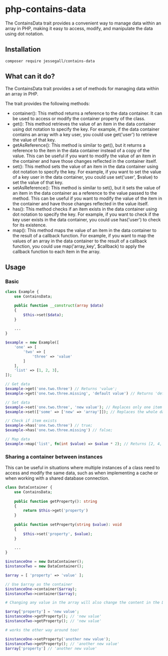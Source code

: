 # php-contains-data

The ContainsData trait provides a convenient way to manage data within an array in PHP, making it easy to access, modify, and manipulate the data using dot notation.

## Installation

```
composer require jessegall/contains-data
```

## What can it do?

The ContainsData trait provides a set of methods for managing data within an array in PHP.

The trait provides the following methods:

- container(): This method returns a reference to the data container. It can be used to access or modify the container property of the class.
- get(): This method retrieves the value of an item in the data container using dot notation to specify the key. For example, if the data container contains an array with a key user, you could use get('user') to retrieve the value of that key.
- getAsReference(): This method is similar to get(), but it returns a reference to the item in the data container instead of a copy of the value. This can be useful if you want to modify the value of an item in the container and have those changes reflected in the container itself.
- set(): This method sets the value of an item in the data container using dot notation to specify the key. For example, if you want to set the value of a key user in the data container, you could use set('user', $value) to set the value of that key.
- setAsReference(): This method is similar to set(), but it sets the value of an item in the data container as a reference to the value passed to the method. This can be useful if you want to modify the value of the item in the container and have those changes reflected in the value itself.
- has(): This method checks if an item exists in the data container using dot notation to specify the key. For example, if you want to check if the key user exists in the data container, you could use has('user') to check for its existence.
- map(): This method maps the value of an item in the data container to the result of a callback function. For example, if you want to map the values of an array in the data container to the result of a callback function, you could use map('array_key', $callback) to apply the callback function to each item in the array.



## Usage

### Basic

```php
class Example {
    use ContainsData;

    public function __construct(array $data)
    {
        $this->set($data);
    }
    
    ...
}

$example = new Example([
    'one' => [
        'two' => [
            'three' => 'value'
        ]
    ],
    'list' => [1, 2, 3],
]);

// Get data
$example->get('one.two.three') // Returns 'value'; 
$example->get('one.two.three.missing', 'default value') // Returns 'default value';

// Set data
$example->set('one.two.three', 'new value'); // Replaces only one item
$example->set(['some' => ['new' => 'array']]); // Replaces the whole data container

// Check if item exists
$example->has('one.two.three') // true;
$example->has('one.two.three.missing') // false;

// Map data
$example->map('list', fn(int $value) => $value * 2); // Returns [2, 4, 6]
```

### Sharing a container between instances

This can be useful in situations where multiple instances of a class need to access and modify the same data, such as when implementing a cache or when working with a shared database connection. 


```php
class DataContainer {
    use ContainsData;
    
    public function getProperty(): string 
    {
        return $this->get('property')
    }
    
    public function setProperty(string $value): void
    {
        $this->set('property', $value);
    }
    
    ...
}

$instanceOne = new DataContainer();
$instanceTwo = new DataContainer();

$array = [ 'property' => 'value' ];

// Use $array as the container
$instanceOne->container($array);  
$instanceTwo->container($array); 

# Changing any value in the array will also change the content in the DataContainer instances

$array['property'] = 'new value'; 
$instanceOne->getProperty(); // 'new value'
$instanceTwo->getProperty(); // 'new value'

# works the other way around too!

$instanceOne->setProperty('another new value'); 
$instanceTwo->getProperty(); // 'another new value'
$array['property'] // 'another new value'
````
